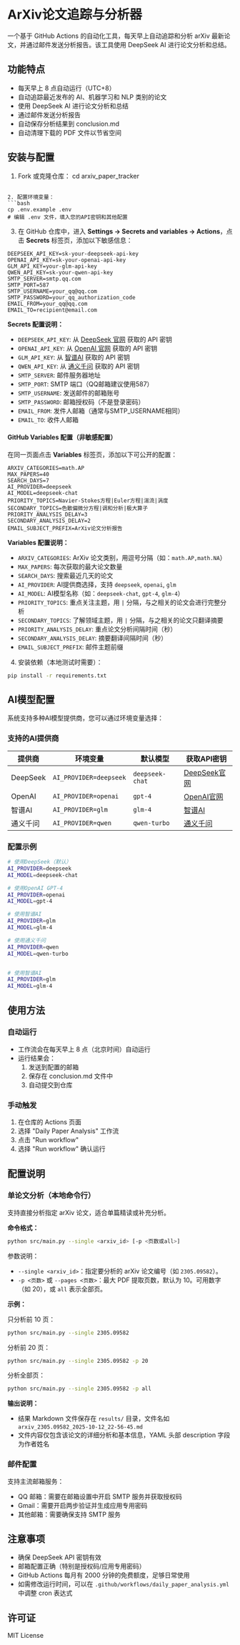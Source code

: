 # ArXiv论文追踪与分析器

一个基于 GitHub Actions 的自动化工具，每天早上自动追踪和分析 arXiv 最新论文，并通过邮件发送分析报告。该工具使用 DeepSeek AI 进行论文分析和总结。

## 功能特点

- 每天早上 8 点自动运行（UTC+8）
- 自动追踪最近发布的 AI、机器学习和 NLP 类别的论文
- 使用 DeepSeek AI 进行论文分析和总结
- 通过邮件发送分析报告
- 自动保存分析结果到 conclusion.md
- 自动清理下载的 PDF 文件以节省空间

## 安装与配置

1. Fork 或克隆仓库：
cd arxiv_paper_tracker
```

2. 配置环境变量：
```bash
cp .env.example .env
# 编辑 .env 文件，填入您的API密钥和其他配置
```

3. 在 GitHub 仓库中，进入 **Settings → Secrets and variables → Actions**，点击 **Secrets** 标签页，添加以下敏感信息：

```
DEEPSEEK_API_KEY=sk-your-deepseek-api-key
OPENAI_API_KEY=sk-your-openai-api-key
GLM_API_KEY=your-glm-api-key
QWEN_API_KEY=sk-your-qwen-api-key
SMTP_SERVER=smtp.qq.com
SMTP_PORT=587
SMTP_USERNAME=your_qq@qq.com
SMTP_PASSWORD=your_qq_authorization_code
EMAIL_FROM=your_qq@qq.com
EMAIL_TO=recipient@email.com
```

**Secrets 配置说明：**
- `DEEPSEEK_API_KEY`: 从 [DeepSeek 官网](https://platform.deepseek.com/) 获取的 API 密钥
- `OPENAI_API_KEY`: 从 [OpenAI 官网](https://platform.openai.com/) 获取的 API 密钥
- `GLM_API_KEY`: 从 [智谱AI](https://open.bigmodel.cn/) 获取的 API 密钥
- `QWEN_API_KEY`: 从 [通义千问](https://dashscope.aliyun.com/) 获取的 API 密钥
- `SMTP_SERVER`: 邮件服务器地址
- `SMTP_PORT`: SMTP 端口（QQ邮箱建议使用587）
- `SMTP_USERNAME`: 发送邮件的邮箱账号
- `SMTP_PASSWORD`: 邮箱授权码（不是登录密码）
- `EMAIL_FROM`: 发件人邮箱（通常与SMTP_USERNAME相同）
- `EMAIL_TO`: 收件人邮箱

#### GitHub Variables 配置（非敏感配置）

在同一页面点击 **Variables** 标签页，添加以下可公开的配置：

```
ARXIV_CATEGORIES=math.AP
MAX_PAPERS=40
SEARCH_DAYS=7
AI_PROVIDER=deepseek
AI_MODEL=deepseek-chat
PRIORITY_TOPICS=Navier-Stokes方程|Euler方程|湍流|涡度
SECONDARY_TOPICS=色散偏微分方程|调和分析|极大算子
PRIORITY_ANALYSIS_DELAY=3
SECONDARY_ANALYSIS_DELAY=2
EMAIL_SUBJECT_PREFIX=ArXiv论文分析报告
```

**Variables 配置说明：**
- `ARXIV_CATEGORIES`: ArXiv 论文类别，用逗号分隔（如：`math.AP,math.NA`）
- `MAX_PAPERS`: 每次获取的最大论文数量
- `SEARCH_DAYS`: 搜索最近几天的论文
- `AI_PROVIDER`: AI提供商选择，支持 `deepseek`, `openai`, `glm`
- `AI_MODEL`: AI模型名称（如：`deepseek-chat`, `gpt-4`, `glm-4`）
- `PRIORITY_TOPICS`: 重点关注主题，用 `|` 分隔，与之相关的论文会进行完整分析
- `SECONDARY_TOPICS`: 了解领域主题，用 `|` 分隔，与之相关的论文只翻译摘要
- `PRIORITY_ANALYSIS_DELAY`: 重点论文分析间隔时间（秒）
- `SECONDARY_ANALYSIS_DELAY`: 摘要翻译间隔时间（秒）
- `EMAIL_SUBJECT_PREFIX`: 邮件主题前缀

4. 安装依赖（本地测试时需要）：
```bash
pip install -r requirements.txt
```

## AI模型配置

系统支持多种AI模型提供商，您可以通过环境变量选择：

### 支持的AI提供商

| 提供商 | 环境变量 | 默认模型 | 获取API密钥 |
|--------|----------|----------|-------------|
| DeepSeek | `AI_PROVIDER=deepseek` | `deepseek-chat` | [DeepSeek官网](https://platform.deepseek.com/) |
| OpenAI | `AI_PROVIDER=openai` | `gpt-4` | [OpenAI官网](https://platform.openai.com/) |
| 智谱AI | `AI_PROVIDER=glm` | `glm-4` | [智谱AI](https://open.bigmodel.cn/) |
| 通义千问 | `AI_PROVIDER=qwen` | `qwen-turbo` | [通义千问](https://dashscope.aliyun.com/) |

### 配置示例

```bash
# 使用DeepSeek（默认）
AI_PROVIDER=deepseek
AI_MODEL=deepseek-chat

# 使用OpenAI GPT-4
AI_PROVIDER=openai
AI_MODEL=gpt-4

# 使用智谱AI
AI_PROVIDER=glm
AI_MODEL=glm-4

# 使用通义千问
AI_PROVIDER=qwen
AI_MODEL=qwen-turbo


# 使用智谱AI
AI_PROVIDER=glm
AI_MODEL=glm-4
```

## 使用方法

### 自动运行
- 工作流会在每天早上 8 点（北京时间）自动运行
- 运行结果会：
  1. 发送到配置的邮箱
  2. 保存在 conclusion.md 文件中
  3. 自动提交到仓库

### 手动触发
1. 在仓库的 Actions 页面
2. 选择 "Daily Paper Analysis" 工作流
3. 点击 "Run workflow"
4. 选择 "Run workflow" 确认运行

## 配置说明


### 单论文分析（本地命令行）

支持直接分析指定 arXiv 论文，适合单篇精读或补充分析。

**命令格式：**

```bash
python src/main.py --single <arxiv_id> [-p <页数或all>]
```

参数说明：
- `--single <arxiv_id>`：指定要分析的 arXiv 论文编号（如 `2305.09582`）。
- `-p <页数>` 或 `--pages <页数>`：最大 PDF 提取页数，默认为 10。可用数字（如 20），或 `all` 表示全部页。

**示例：**

只分析前 10 页：
```bash
python src/main.py --single 2305.09582
```

分析前 20 页：
```bash
python src/main.py --single 2305.09582 -p 20
```

分析全部页：
```bash
python src/main.py --single 2305.09582 -p all
```

**输出说明：**
- 结果 Markdown 文件保存在 `results/` 目录，文件名如 `arxiv_2305.09582_2025-10-12_22-56-45.md`
- 文件内容仅包含该论文的详细分析和基本信息，YAML 头部 description 字段为作者姓名







### 邮件配置
支持主流邮箱服务：
- QQ 邮箱：需要在邮箱设置中开启 SMTP 服务并获取授权码
- Gmail：需要开启两步验证并生成应用专用密码
- 其他邮箱：需要确保支持 SMTP 服务

## 注意事项

- 确保 DeepSeek API 密钥有效
- 邮箱配置正确（特别是授权码/应用专用密码）
- GitHub Actions 每月有 2000 分钟的免费额度，足够日常使用
- 如需修改运行时间，可以在 `.github/workflows/daily_paper_analysis.yml` 中调整 cron 表达式

## 许可证

MIT License 